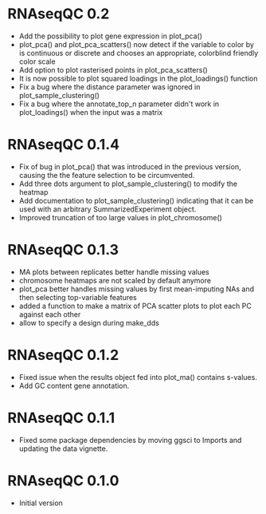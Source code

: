 # RNAseqQC 0.2
* Add the possibility to plot gene expression in plot_pca()
* plot_pca() and plot_pca_scatters() now detect if the variable to color by is
continuous or discrete and chooses an appropriate, colorblind friendly color scale
* Add option to plot rasterised points in plot_pca_scatters()
* It is now possible to plot squared loadings in the plot_loadings() function
* Fix a bug where the distance parameter was ignored in plot_sample_clustering()
* Fix a bug where the annotate_top_n parameter didn't work in plot_loadings() when
the input was a matrix

# RNAseqQC 0.1.4
* Fix of bug in plot_pca() that was introduced in the previous version, causing
the the feature selection to be circumvented.
* Add three dots argument to plot_sample_clustering() to modify the heatmap
* Add documentation to plot_sample_clustering() indicating that it can be used with
an arbitrary SummarizedExperiment object.
* Improved truncation of too large values in plot_chromosome()

# RNAseqQC 0.1.3
* MA plots between replicates better handle missing values
* chromosome heatmaps are not scaled by default anymore
* plot_pca better handles missing values by first mean-imputing NAs and then selecting top-variable features
* added a function to make a matrix of PCA scatter plots to plot each PC against each other
* allow to specify a design during make_dds

# RNAseqQC 0.1.2
* Fixed issue when the results object fed into plot_ma() contains s-values.
* Add GC content gene annotation. 

# RNAseqQC 0.1.1
* Fixed some package dependencies by moving ggsci to Imports and updating the data vignette.

# RNAseqQC 0.1.0
* Initial version

